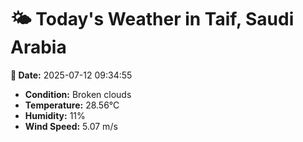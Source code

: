 # 🌤️ Today's Weather in Taif, Saudi Arabia

**📅 Date:** 2025-07-12 09:34:55

- **Condition:** Broken clouds
- **Temperature:** 28.56°C
- **Humidity:** 11%
- **Wind Speed:** 5.07 m/s
